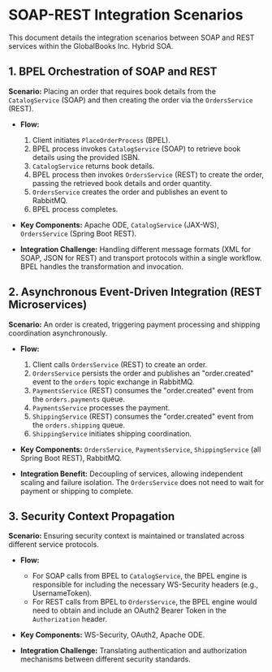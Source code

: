# SOAP-REST Integration Scenarios

This document details the integration scenarios between SOAP and REST services within the GlobalBooks Inc. Hybrid SOA.

## 1. BPEL Orchestration of SOAP and REST

**Scenario:** Placing an order that requires book details from the `CatalogService` (SOAP) and then creating the order via the `OrdersService` (REST).

-   **Flow:**
    1.  Client initiates `PlaceOrderProcess` (BPEL).
    2.  BPEL process invokes `CatalogService` (SOAP) to retrieve book details using the provided ISBN.
    3.  `CatalogService` returns book details.
    4.  BPEL process then invokes `OrdersService` (REST) to create the order, passing the retrieved book details and order quantity.
    5.  `OrdersService` creates the order and publishes an event to RabbitMQ.
    6.  BPEL process completes.

-   **Key Components:** Apache ODE, `CatalogService` (JAX-WS), `OrdersService` (Spring Boot REST).
-   **Integration Challenge:** Handling different message formats (XML for SOAP, JSON for REST) and transport protocols within a single workflow. BPEL handles the transformation and invocation.

## 2. Asynchronous Event-Driven Integration (REST Microservices)

**Scenario:** An order is created, triggering payment processing and shipping coordination asynchronously.

-   **Flow:**
    1.  Client calls `OrdersService` (REST) to create an order.
    2.  `OrdersService` persists the order and publishes an "order.created" event to the `orders` topic exchange in RabbitMQ.
    3.  `PaymentsService` (REST) consumes the "order.created" event from the `orders.payments` queue.
    4.  `PaymentsService` processes the payment.
    5.  `ShippingService` (REST) consumes the "order.created" event from the `orders.shipping` queue.
    6.  `ShippingService` initiates shipping coordination.

-   **Key Components:** `OrdersService`, `PaymentsService`, `ShippingService` (all Spring Boot REST), RabbitMQ.
-   **Integration Benefit:** Decoupling of services, allowing independent scaling and failure isolation. The `OrdersService` does not need to wait for payment or shipping to complete.

## 3. Security Context Propagation

**Scenario:** Ensuring security context is maintained or translated across different service protocols.

-   **Flow:**
    -   For SOAP calls from BPEL to `CatalogService`, the BPEL engine is responsible for including the necessary WS-Security headers (e.g., UsernameToken).
    -   For REST calls from BPEL to `OrdersService`, the BPEL engine would need to obtain and include an OAuth2 Bearer Token in the `Authorization` header.

-   **Key Components:** WS-Security, OAuth2, Apache ODE.
-   **Integration Challenge:** Translating authentication and authorization mechanisms between different security standards.

